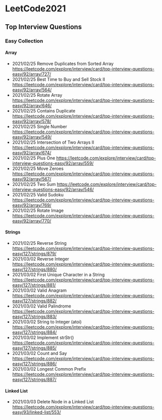 # LeetCode2021
## Top Interview Questions
### Easy Collection 
#### Array
* 2021/02/25 Remove Duplicates from Sorted Array https://leetcode.com/explore/interview/card/top-interview-questions-easy/92/array/727/
* 2021/02/25 Best Time to Buy and Sell Stock II https://leetcode.com/explore/interview/card/top-interview-questions-easy/92/array/564/
* 2021/02/25 Rotate Array https://leetcode.com/explore/interview/card/top-interview-questions-easy/92/array/646/
* 2021/02/25 Contains Duplicate https://leetcode.com/explore/interview/card/top-interview-questions-easy/92/array/578/
* 2021/02/25 Single Number https://leetcode.com/explore/interview/card/top-interview-questions-easy/92/array/549/
* 2021/02/25 Intersection of Two Arrays II https://leetcode.com/explore/interview/card/top-interview-questions-easy/92/array/674/
* 2021/02/25 Plus One https://leetcode.com/explore/interview/card/top-interview-questions-easy/92/array/559/
* 2021/02/25 Move Zeroes https://leetcode.com/explore/interview/card/top-interview-questions-easy/92/array/567/
* 2021/02/25 Two Sum https://leetcode.com/explore/interview/card/top-interview-questions-easy/92/array/546/
* 2021/02/25 Valid Sudoku https://leetcode.com/explore/interview/card/top-interview-questions-easy/92/array/769/
* 2021/02/25 Rotate Image https://leetcode.com/explore/interview/card/top-interview-questions-easy/92/array/770/
#### Strings
* 2021/02/25 Reverse String https://leetcode.com/explore/interview/card/top-interview-questions-easy/127/strings/879/
* 2021/03/02 Reverse Integer https://leetcode.com/explore/interview/card/top-interview-questions-easy/127/strings/880/
* 2021/03/02 First Unique Character in a String https://leetcode.com/explore/interview/card/top-interview-questions-easy/127/strings/881/
* 2021/03/02 Valid Anagram https://leetcode.com/explore/interview/card/top-interview-questions-easy/127/strings/882/
* 2021/03/02 Valid Palindrome https://leetcode.com/explore/interview/card/top-interview-questions-easy/127/strings/883/
* 2021/03/02 String to Integer (atoi) https://leetcode.com/explore/interview/card/top-interview-questions-easy/127/strings/884/
* 2021/03/02 Implement strStr() https://leetcode.com/explore/interview/card/top-interview-questions-easy/127/strings/885/
* 2021/03/02 Count and Say https://leetcode.com/explore/interview/card/top-interview-questions-easy/127/strings/886/
* 2021/03/02 Longest Common Prefix https://leetcode.com/explore/interview/card/top-interview-questions-easy/127/strings/887/
#### Linked List
* 2021/03/03 Delete Node in a Linked List https://leetcode.com/explore/interview/card/top-interview-questions-easy/93/linked-list/553/
